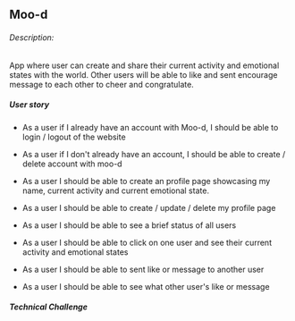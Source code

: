 ## Moo-d

###### Description:
App where user can create and share their current activity and emotional states with the world.  Other users will be able to like and sent encourage message to each other to cheer and congratulate.


##### User story

  * As a user if I already have an account with Moo-d, I should be able to login / logout of the website

  * As a user if I don't already have an account, I should be able to create / delete account with moo-d

  * As a user I should be able to create an profile page showcasing my name, current activity and current emotional state.

  * As a user I should be able to create / update / delete my profile page

  * As a user I should be able to see a brief status of all users

  * As a user I should be able to click on one user and see their current activity and emotional states

  * As a user I should be able to sent like or message to another user

  * As a user I should be able to see what other user's like or message

##### Technical Challenge

